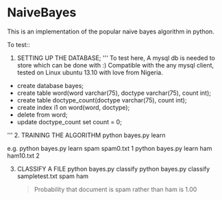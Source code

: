 # NaiveBayes
This is an implementation of the popular naive bayes algorithm in python.


To test::

1. SETTING UP THE DATABASE;
  '''
  To test  here, A mysql db is needed to store which can be done with
  :) Compatible with the any mysql client, tested on Linux ubuntu 13.10
  with love from Nigeria.

  - create database bayes;
  - create table word(word varchar(75), doctype varchar(75), count int);
  - create table doctype_count(doctype varchar(75), count int);
  - create index i1 on word(word, doctype);
  - delete from word;
  - update doctype_count set count = 0;

'''
2. TRAINING THE ALGORITHM
   python bayes.py learn <doctype> <file> <count>

   e.g. python bayes.py learn spam spam0.txt 1
        python bayes.py learn ham ham10.txt 2

3. CLASSIFY A FILE
   python bayes.py classify <file> <doctype> <doctype> 
   python bayes.py classify sampletest.txt spam ham
    > Probability that document is spam rather than ham is 1.00
